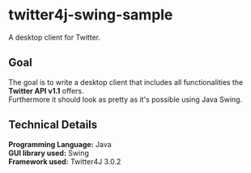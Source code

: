 # twitter4j-swing-sample #

A desktop client for Twitter.

## Goal ##

The goal is to write a desktop client that includes all functionalities the **Twitter API v1.1** offers.  
Furthermore it should look as pretty as it's possible using Java Swing.

## Technical Details ##

**Programming Language:** Java  
**GUI library used:** Swing  
**Framework used:** Twitter4J 3.0.2  
